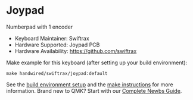 # Joypad

Numberpad with 1 encoder

* Keyboard Maintainer: Swiftrax
* Hardware Supported: Joypad PCB
* Hardware Availability: https://github.com/swiftrax

Make example for this keyboard (after setting up your build environment):

    make handwired/swiftrax/joypad:default

See the [build environment setup](https://docs.qmk.fm/#/getting_started_build_tools) and the [make instructions](https://docs.qmk.fm/#/getting_started_make_guide) for more information. Brand new to QMK? Start with our [Complete Newbs Guide](https://docs.qmk.fm/#/newbs).

